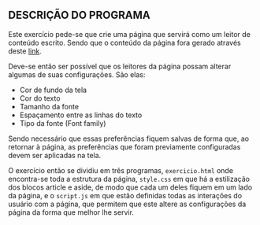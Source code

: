 ## DESCRIÇÃO DO PROGRAMA

Este exercício pede-se que crie uma página que servirá como um leitor de conteúdo escrito. Sendo que o conteúdo da página fora gerado através deste [link](https://www.lipsum.com/).

Deve-se então ser possível que os leitores da página possam alterar algumas de suas configurações. São elas:

- Cor de fundo da tela
- Cor do texto
- Tamanho da fonte
- Espaçamento entre as linhas do texto
- Tipo da fonte (Font family)

Sendo necessário que essas preferências fiquem salvas de forma que, ao retornar à página, as preferências que foram previamente configuradas devem ser aplicadas na tela.

O exercício então se dividiu em três programas, `exercicio.html` onde encontra-se toda a estrutura da página, `style.css` em que há a estilização dos blocos article e aside, de modo que cada um deles fiquem em um lado da página, e o `script.js` em que estão definidas todas as interações do usuário com a página, que permitem que este altere as configurações da página da forma que melhor lhe servir.

